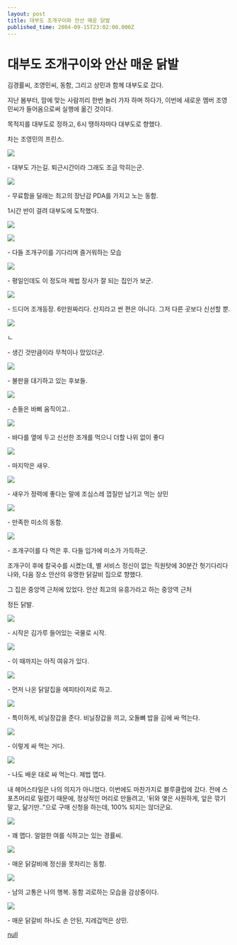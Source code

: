 ```yaml
---
layout: post
title: 대부도 조개구이와 안산 매운 닭발
published_time: 2004-09-15T23:02:00.000Z
---
```


# 대부도 조개구이와 안산 매운 닭발


김경률씨, 조영민씨, 동함, 그리고 상민과 함께 대부도로 갔다.

지난 봄부터, 맘에 맞는 사람끼리 한번 놀러 가자 하며 하다가, 이번에 새로운 멤버 조영민씨가 들어옴으로써 실행에 옮긴 것이다.

목적지를 대부도로 정하고, 6시 땡하자마다 대부도로 향했다.

차는 조영민의 프린스.

![](../pds/200902/04/80/a0109780_4989790f0b120.jpg)

\- 대부도 가는길. 퇴근시간이라 그래도 조금 막히는군.

![](../pds/200902/04/80/a0109780_4989790f222cc.jpg)

\- 무료함을 달래는 최고의 장난감 PDA를 가지고 노는 동함.

1시간 반이 걸려 대부도에 도착했다.

![](../pds/200902/04/80/a0109780_4989790f46abb.jpg)

![](../pds/200902/04/80/a0109780_4989790f66cb3.jpg)

\- 다들 조개구이를 기다리며 즐거워하는 모습

![](../pds/200902/04/80/a0109780_4989790f828ff.jpg)

\- 평일인데도 이 정도마 제법 장사가 잘 되는 집인가 보군.

![](../pds/200902/04/80/a0109780_4989790faf81a.jpg)

\- 드디어 조개등장. 6만원짜리다. 산지라고 싼 편은 아니다. 그저 다른 곳보다 신선할 뿐.

![](../pds/200902/04/80/a0109780_4989790fc78e8.jpg)

ㄴ

\- 생긴 것만큼이라 무척이나 맜있더군.

![](../pds/200902/04/80/a0109780_4989790fd826b.jpg)

\- 불판을 대기하고 있는 후보들.

![](../pds/200902/04/80/a0109780_498979103feab.jpg)

\- 손들은 바삐 움직이고..

![](../pds/200902/04/80/a0109780_4989791083fe5.jpg)

\- 바다를 옆에 두고 신선한 조개를 먹으니 더할 나위 없이 좋다

![](../pds/200902/04/80/a0109780_49897910a0547.jpg)

\- 마지막은 새우.

![](../pds/200902/04/80/a0109780_49897910b0e97.jpg)

\- 새우가 정력에 좋다는 말에 조심스레 껍질만 남기고 먹는 상민

![](../pds/200902/04/80/a0109780_49897910c19c5.jpg)

\- 만족한 미소의 동함.

![](../pds/200902/04/80/a0109780_49897910dc3b2.jpg)

\- 조개구이를 다 먹은 후. 다들 입가에 미소가 가득하군.

조개구이 후에 칼국수를 시켰는데, 별 서비스 정신이 없는 직원탓에 30분간 헛기다리다 나와, 다음 장소 안산의 유명한 닭갈비 집으로 향했다.

그 집은 중앙역 근처에 있었다. 안산 최고의 유흥가라고 하는 중앙역 근처

정든 닭발.

![](../pds/200902/04/80/a0109780_49897910ea0b9.jpg)

\- 시작은 김가루 들어있는 국물로 시작.

![](../pds/200902/04/80/a0109780_498979110b260.jpg)

\- 이 때까지는 아직 여유가 있다.

![](../pds/200902/04/80/a0109780_498979111d8fc.jpg)

\- 먼저 나온 닭알집을 에피타이저로 하고.

![](../pds/200902/04/80/a0109780_4989791131268.jpg)

\- 특이하게, 비닐장갑을 준다. 비닐장갑을 끼고, 오돌뼈 밥을 김에 싸 먹는다.

![](../pds/200902/04/80/a0109780_4989791147c41.jpg)

\- 이렇게 싸 먹는 거다.

![](../pds/200902/04/80/a0109780_4989791166bf2.jpg)

\- 나도 배운 대로 싸 먹는다. 제법 맵다.

내 헤어스타일은 나의 의지가 아니었다. 이번에도 마찬가지로 블루클럽에 갔다. 전에 스포츠머리로 밀렸기 때문에, 정상적인 머리로 만들려고, '뒤와 옃은 사원하게, 앞은 깎기 말고, 닮기만.."으로 구매 신청을 하는데, 100% 되지는 않더군요.

![](../pds/200902/04/80/a0109780_498979117e057.jpg)

\- 꽤 맵다. 얼얼한 여를 식하고는 있는 경률씨.

![](../pds/200902/04/80/a0109780_4989791195196.jpg)

\- 매운 닭갈비에 정신을 못차리는 동함.

![](../pds/200902/04/80/a0109780_49897911a9808.jpg)

\- 남의 고통은 나의 행복. 동함 괴로하는 모습을 감상중이다.

![](../pds/200902/04/80/a0109780_49897911be6ad.jpg)

\- 매운 닭갈비 하나도 손 안된, 지레겁먹은 상민.

[null](../6166852.html#6166852_1)

